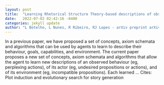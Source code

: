 ```yaml
---
layout: post
title:  "Learning Rhetorical Structure Theory-based descriptions of observed behaviour"
date:   2022-07-02 02:42:16 -0400
categories: jekyll update
author: "L Botelho, L Nunes, R Ribeiro, RJ Lopes - arXiv preprint arXiv:2206.12294, 2022"
---
```

In a previous paper, we have proposed a set of concepts, axiom schemata and algorithms that can be used by agents to learn to describe their behaviour, goals, capabilities, and environment. The current paper proposes a new set of concepts, axiom schemata and algorithms that allow the agent to learn new descriptions of an observed behaviour (eg, perplexing actions), of its actor (eg, undesired propositions or actions), and of its environment (eg, incompatible propositions). Each learned …
Cites: ‪Plot induction and evolutionary search for story generation‬  